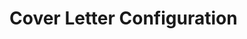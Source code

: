 # Cover Letter Configuration




<!--
CONTEXT FOR AI ASSISTANTS:

This markdown file contains configuration data for generating a dynamic cover letter.


INSTRUCTIONS FOR AI ASSISTANTS:
When generating a cover letter based on this template:
1. Analyze the company's position listing to identify key requirements and desired skills
2. Match those requirements with the candidate's relevant experience and expertise
3. Emphasize only the aspects of the candidate's skills that are directly relevant to the position
4. Use the bilingual structure (Finnish/English) as provided in the template
5. Maintain the professional tone while personalizing content to the specific role
6. Focus on how the candidate's unique dual expertise can benefit the company
7. Keep the cover letter concise and impactful, typically 3-4 paragraphs]
8. Never use AI like language, keep it as human as possible, don't use too complicated words.
9. Don't use words like UV-Kartoitus, Unity-Pelimoottorit, in finnish these are just simplified to UV:t ja Unityssä
10. Sometimes the requirements are too strict, this is because recruiters dont understand what they are trying to hire.
11. If the requirements are too strict, try to find a way to justify why the candidate is a good fit for the position.
12. Write the markdown sections that do not have a language tag in the language the job posting is written.

ABOUT THE CANDIDATE:
- Name: Ubeid Hussein (Upi)
- Dual expertise: Software Development AND 3D Generalist
- Currently pursuing Bachelor of Engineering (B.Eng) in Information Technology at TAMK

KEY STRENGTH - DUAL EXPERTISE ADVANTAGE:
- Unique ability to bridge the gap between technical programming and creative 3D art
- Fluent communication with both programmers and 3D artists in their respective technical languages
- Can translate complex technical specifications between development and art teams
- Deep understanding of both software implementation challenges and 3D production pipelines
- Valuable asset in interdisciplinary projects requiring seamless collaboration between technical and creative teams

ADDITIONAL STRENGTHS:
- Over 7 game jams completed, providing real-world experience working with professionals in teams
- Proven ability to deliver projects under tight deadlines and high-pressure environments
- Strong collaborative skills developed through intensive team-based game development challenges

PROFESSIONAL EXPERIENCE:

CURRENT POSITIONS:
- R&D Intern at Solita (May 2025 - Present)
  * Developing small full stack projects as part of a two-person team
  * Utilizing various tech stacks and cutting-edge AI integration

- Programmer & Arts and Assets Specialist at No Bright Shadows (Remote) (January 2022 - Present)
  * Programming game mechanics, REST API development, and database integrations
  * Character modeling, rigging, animation, particle effects, and shader development

- Freelance Blender Tools Programmer (2019 - Present)
  * Develop Blender add-ons in Python including MOF-Blender (UV-unwrapping), UltiTools, and UltiBake
  * Tools used by professionals in the industry

- Freelance 3D Artist (2018 - Present)
  * 3D modeling, texturing, and animation for game projects and visualization

- Asset Store Creator (2019 - Present)
  * Creating and selling commercial 3D assets and tools on FAB, Gumroad, and Steam Workshop

PREVIOUS POSITION:
- Data Entry at Verwijnen & Verwijnen (Helsinki) (January 2021 - January 2022)
  * Organized and maintained both electronic and physical records related to company expenses

PROGRAMMING EXPERTISE:
- Backend Development
- Frontend Development
- Database Management
- REST API Development
- AI & Machine Learning
- Version Control (Git)
- DevOps & Deployment
- Containerization (Docker)
- Project Management
- Game Development

3D GENERALIST SKILLS:
- 3D Modeling & Animation
- Blender (Expert level)
- Substance Designer
- Substance Painter
- Character Rigging
- Animation
- Game Engines (Unity, Unreal Engine)
- Shader Development
- VFX & Particles

- I don't draw, but I can use photoshop to create UI elements and renders for marketing purposes

I have shipped mobile games, but plenty of Unity and Unreal Engine Projects for the Browser and PC.

PERSONAL DETAILS:
- Name: Ubeid Hussein
- Native Finnish speaker, fluent English
- Based in Tampere, Finland
- Email: hussein.ubeid@outlook.com


COMPANY POSITION LISTING (FOR AI ASSISTANTS):

Solita
27.8.2025
Tehtävä: Ohjelmistoarkkitehti (Dev-yhteisö)

Sijainti: Helsinki ja Tampere; mahdollisuus myös muilta toimistoiltamme tai tapauskohtaisesti mistä tahansa Suomesta

Työsuhde: Kokopäivätyö

Yhteenveto:
Solitalla rakennetaan merkityksellisiä palveluita sekä julkiselle että yksityiselle sektorille. Haemme hands-on ohjelmistoarkkitehteja, jotka määrittelevät perustan, auttavat asiakasta ratkaisemaan oikean ongelman ja osallistuvat koodiin.

Mitä teet:
- Määrittelet arkkitehtuurin ja toteutuksen perusratkaisut alusta alkaen.
- Tuet ja sparraat tiimiä, osallistut koodiin ja katselmointeihin.
- Rakennat kestäviä, pitkäikäisiä ratkaisuja, joissa on selkeä diagnostiikka ja mittarit.
- Teet yhteistyötä datan, pilvipalveluiden ja designin kanssa useilla toimialoilla.

Mitä toivomme:
- Vahva kokemus Java-, Kotlin- tai Node.js-kehityksestä.
- Kokemusta pilvipalveluista (AWS tai Azure).
- Kyky toimia sujuvasti suomeksi ja englanniksi.
- Halu auttaa ja tarvittaessa haastaa asiakasta.

Mitä tarjoamme:
- Välittävä kulttuuri ja auttamisen arki.
- Mahdollisuudet kasvuun, oppimispolut ja rotaatiot.
- Vaikutusvaltaa teknologioihin ja toimintatapoihin.
- Tasapaino työn ja vapaa-ajan välillä sekä monipuoliset edut.

Haku:
Lähetä CV/linkki LinkedIn-profiiliisi ja halutessasi hakemuskirje. Otamme yhteyttä.

## Cover Letter Content

### Greeting_FI
Hei Solitan tiimi,

### Greeting_EN
Hi Solita Team,

### Introduction
Haen ohjelmistoarkkitehdin rooliin Solitan Dev-yhteisöön. Teen parhaillani R&D-harjoittelua Solitalla kahden hengen tiimissä: pieniä full stack -ratkaisuja ja käytännön AI‑integraatioita. Azure‑palvelut ja Azure DevOps ovat minulle tuttuja vuosien ajalta. Tästä syystä hyppäys arkkitehdiksi tuntuu luontevalta. Merkitykselliset projektit ja yhdessä tekeminen motivoivat

### Body1
Arkkitehtuurissa pidän suunnan selkeänä. Määrittelen perustan, teen päätökset näkyviksi ja pilkon toteutuksen pieniin testattaviin osiin. Koodaan itse: Java ja Node kuuluvat osaamiseeni, myös Kotlinista kokemusta. Lisäksi C++ ja Python. Vahva frontend/backend‑kokemus. API:t ja tietomallit, suorituskyky, näkyvä diagnostiikka. Docker ja CI/CD käytännössä. Pilvi erityisesti Azure, myös AWS. Opin uusia työkaluja nopeasti


### Closing
Katsotaan yhdessä, voisiko seuraava askeleeni olla Solitalla. Työskentelen Solitalla R&D‑harjoittelijana, ja Manu Setälä voi tarvittaessa suositella. Olen Tampereella, matkustan Helsinkiin ja muille toimistoille tarpeen mukaan. Aloitus sopimuksen mukaan. CV ja portfolio liitteenä. Jutellaan

### Salary_FI
Neuvoteltavissa

### Salary_EN
Negotiable

### Relocation_FI
Valmis työskentelemään Tampereella tai Helsingissä; etä sopimuksen mukaan

### Relocation_EN
Based in Tampere; available in Helsinki; remote by agreement

### StartDate_FI
Sopimuksen mukaan

### StartDate_EN
According to agreement

### WorkType_FI
Kokopäivätyö / Tampere tai Helsinki (hybridi mahdollista; muu Suomi tapauskohtaisesti)

### WorkType_EN
Full-time / Tampere or Helsinki (hybrid; elsewhere in Finland case-by-case)

### Languages_FI
Suomi (äidinkieli), Englanti (sujuva)

### Languages_EN
Finnish (native), English (fluent)

### Signature_FI
Ystävällisin terveisin,

### Signature_EN
Best regards,
